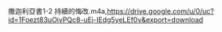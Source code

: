 撒迦利亞書1-2 持續的悔改.m4a,https://drive.google.com/u/0/uc?id=1Foezt83uOivPQc8-uEj-IEdg5yeLEf0v&export=download